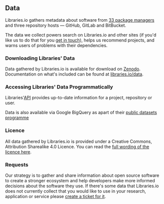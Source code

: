 ## Data
Libraries.io gathers metadata about software from [33 package managers](/packagemanagers.md) and three repository hosts — GitHub, GitLab and BitBucket.

The data we collect powers search on Libraries.io and other sites (if you'd like us to do that for you [get in touch](mailto:support@libraries.io)), helps us recommend projects, and warns users of problems with their dependencies.

### Downloading Libraries' Data

Data gathered by Libraries.io is available for download on [Zenodo](https://zenodo.org/record/808273#.WV35s9Pytcw). Documentation on what's included can be found at [libraries.io/data](https://libraries.io/data).

### Accessing Libraries' Data Programmatically

Libraries'[API](https://libraries.io/api) provides up-to-date information for a project, repository or user.

Data is also available via Google BigQuery as apart of their [public datasets programme](https://console.cloud.google.com/launcher/details/libraries-io/librariesio)

### Licence

All data gathered by Libraries.io is provided under a Creative Commons, Attribution Sharealike 4.0 Licence. You can read the [full wording of the licence here](https://creativecommons.org/licenses/by-sa/4.0/legalcode).

### Requests

Our strategy is to gather and share information about open source software to create a stronger ecosystem and help developers make more informed decisions about the software they use. If there's some data that Libraries.io does not currently collect that you would like to use in your research, application or service please [create a ticket for it](https://github.com/librariesio/metrics/issues/new).
